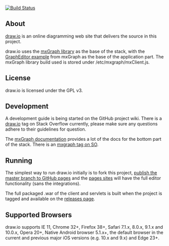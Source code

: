 [![Build Status](https://travis-ci.org/jgraph/draw.io.png?branch=master)](https://travis-ci.org/jgraph/draw.io)

About
-----
[draw.io](https://www.draw.io) is an online diagramming web site that delivers the source in this project.

draw.io uses the [mxGraph library](https://github.com/jgraph/mxgraph) as the base of the stack, with the [GraphEditor example](https://github.com/jgraph/mxgraph/tree/master/javascript/examples/grapheditor) from mxGraph as the base of the application part. The mxGraph library build used is stored under /etc/mxgraph/mxClient.js.

License
-------
draw.io is licensed under the GPL v3.

Development
-----------

A development guide is being started on the GitHub project wiki. There is a [draw.io](http://stackoverflow.com/questions/tagged/draw.io) tag on Stack Overflow currently, please make sure any questions adhere to their guidelines for question.

The [mxGraph documentation](https://jgraph.github.io/mxgraph/) provides a lot of the docs for the bottom part of the stack. There is an [mxgraph tag on SO](http://stackoverflow.com/questions/tagged/mxgraph).

Running
-------
The simplest way to run draw.io initially is to fork this project, [publish the master branch to GitHub pages](https://help.github.com/categories/github-pages-basics/) and the [pages sites](https://jgraph.github.io/draw.io/war/index.html) will have the full editor functionality (sans the integrations).

The full packaged .war of the client and servlets is built when the project is tagged and available on the [releases page](https://github.com/jgraph/draw.io/releases).

Supported Browsers
------------------
draw.io supports IE 11, Chrome 32+, Firefox 38+, Safari 7.1.x, 8.0.x, 9.1.x and 10.0.x, Opera 20+, Native Android browser 5.1.x+, the default browser in the current and previous major iOS versions (e.g. 10.x and 9.x) and Edge 23+.
